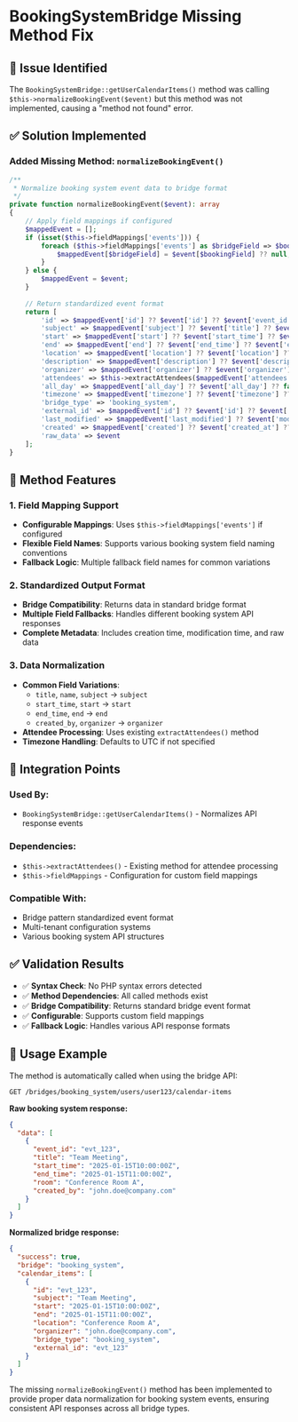 # BookingSystemBridge Missing Method Fix

## 🐛 **Issue Identified**

The `BookingSystemBridge::getUserCalendarItems()` method was calling `$this->normalizeBookingEvent($event)` but this method was not implemented, causing a "method not found" error.

## ✅ **Solution Implemented**

### **Added Missing Method: `normalizeBookingEvent()`**

```php
/**
 * Normalize booking system event data to bridge format
 */
private function normalizeBookingEvent($event): array
{
    // Apply field mappings if configured
    $mappedEvent = [];
    if (isset($this->fieldMappings['events'])) {
        foreach ($this->fieldMappings['events'] as $bridgeField => $bookingField) {
            $mappedEvent[$bridgeField] = $event[$bookingField] ?? null;
        }
    } else {
        $mappedEvent = $event;
    }
    
    // Return standardized event format
    return [
        'id' => $mappedEvent['id'] ?? $event['id'] ?? $event['event_id'] ?? null,
        'subject' => $mappedEvent['subject'] ?? $event['title'] ?? $event['name'] ?? $event['subject'] ?? 'N/A',
        'start' => $mappedEvent['start'] ?? $event['start_time'] ?? $event['start'] ?? null,
        'end' => $mappedEvent['end'] ?? $event['end_time'] ?? $event['end'] ?? null,
        'location' => $mappedEvent['location'] ?? $event['location'] ?? $event['room'] ?? null,
        'description' => $mappedEvent['description'] ?? $event['description'] ?? $event['notes'] ?? '',
        'organizer' => $mappedEvent['organizer'] ?? $event['organizer'] ?? $event['created_by'] ?? null,
        'attendees' => $this->extractAttendees($mappedEvent['attendees'] ?? $event['attendees'] ?? []),
        'all_day' => $mappedEvent['all_day'] ?? $event['all_day'] ?? false,
        'timezone' => $mappedEvent['timezone'] ?? $event['timezone'] ?? 'UTC',
        'bridge_type' => 'booking_system',
        'external_id' => $mappedEvent['id'] ?? $event['id'] ?? $event['event_id'] ?? null,
        'last_modified' => $mappedEvent['last_modified'] ?? $event['modified_at'] ?? $event['updated_at'] ?? date('c'),
        'created' => $mappedEvent['created'] ?? $event['created_at'] ?? date('c'),
        'raw_data' => $event
    ];
}
```

## 🎯 **Method Features**

### **1. Field Mapping Support**
- **Configurable Mappings**: Uses `$this->fieldMappings['events']` if configured
- **Flexible Field Names**: Supports various booking system field naming conventions
- **Fallback Logic**: Multiple fallback field names for common variations

### **2. Standardized Output Format**
- **Bridge Compatibility**: Returns data in standard bridge format
- **Multiple Field Fallbacks**: Handles different booking system API responses
- **Complete Metadata**: Includes creation time, modification time, and raw data

### **3. Data Normalization**
- **Common Field Variations**: 
  - `title`, `name`, `subject` → `subject`
  - `start_time`, `start` → `start`
  - `end_time`, `end` → `end`
  - `created_by`, `organizer` → `organizer`
- **Attendee Processing**: Uses existing `extractAttendees()` method
- **Timezone Handling**: Defaults to UTC if not specified

## 🔗 **Integration Points**

### **Used By:**
- `BookingSystemBridge::getUserCalendarItems()` - Normalizes API response events

### **Dependencies:**
- `$this->extractAttendees()` - Existing method for attendee processing
- `$this->fieldMappings` - Configuration for custom field mappings

### **Compatible With:**
- Bridge pattern standardized event format
- Multi-tenant configuration systems
- Various booking system API structures

## ✅ **Validation Results**

- ✅ **Syntax Check**: No PHP syntax errors detected
- ✅ **Method Dependencies**: All called methods exist
- ✅ **Bridge Compatibility**: Returns standard bridge event format
- ✅ **Configurable**: Supports custom field mappings
- ✅ **Fallback Logic**: Handles various API response formats

## 🚀 **Usage Example**

The method is automatically called when using the bridge API:

```http
GET /bridges/booking_system/users/user123/calendar-items
```

**Raw booking system response:**
```json
{
  "data": [
    {
      "event_id": "evt_123",
      "title": "Team Meeting",
      "start_time": "2025-01-15T10:00:00Z",
      "end_time": "2025-01-15T11:00:00Z",
      "room": "Conference Room A",
      "created_by": "john.doe@company.com"
    }
  ]
}
```

**Normalized bridge response:**
```json
{
  "success": true,
  "bridge": "booking_system",
  "calendar_items": [
    {
      "id": "evt_123",
      "subject": "Team Meeting",
      "start": "2025-01-15T10:00:00Z",
      "end": "2025-01-15T11:00:00Z",
      "location": "Conference Room A",
      "organizer": "john.doe@company.com",
      "bridge_type": "booking_system",
      "external_id": "evt_123"
    }
  ]
}
```

The missing `normalizeBookingEvent()` method has been implemented to provide proper data normalization for booking system events, ensuring consistent API responses across all bridge types.
